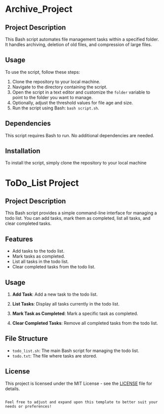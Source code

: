 # Archive_Project

## Project Description
This Bash script automates file management tasks within a specified folder. It handles archiving, deletion of old files, and compression of large files.

## Usage
To use the script, follow these steps:
1. Clone the repository to your local machine.
2. Navigate to the directory containing the script.
3. Open the script in a text editor and customize the `folder` variable to point to the folder you want to manage.
4. Optionally, adjust the threshold values for file age and size.
5. Run the script using Bash: `bash script.sh`.

## Dependencies
This script requires Bash to run. No additional dependencies are needed.

## Installation
To install the script, simply clone the repository to your local machine

# ToDo_List Project 

## Project Description

This Bash script provides a simple command-line interface for managing a todo list. You can add tasks, mark them as completed, list all tasks, and clear completed tasks.

## Features

- Add tasks to the todo list.
- Mark tasks as completed.
- List all tasks in the todo list.
- Clear completed tasks from the todo list.

## Usage

1. **Add Task**: Add a new task to the todo list.
   
2. **List Tasks**: Display all tasks currently in the todo list.

3. **Mark Task as Completed**: Mark a specific task as completed.

4. **Clear Completed Tasks**: Remove all completed tasks from the todo list.
   
  

## File Structure

- `todo_list.sh`: The main Bash script for managing the todo list.
- `todo.txt`: The file where tasks are stored.



## License

This project is licensed under the MIT License - see the [LICENSE](LICENSE) file for details.
```

Feel free to adjust and expand upon this template to better suit your needs or preferences!
